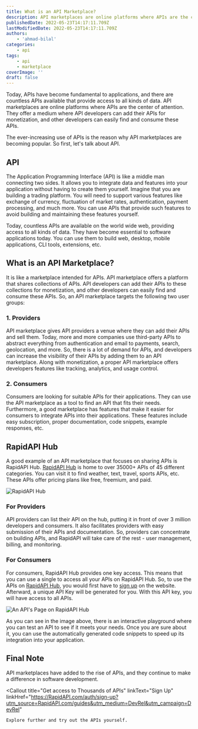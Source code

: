 ```yaml
---
title: What is an API Marketplace?
description: API marketplaces are online platforms where APIs are the center of attention. They offer a medium where API developers can add their APIs for monetization, and other developers can easily find and consume these APIs.
publishedDate: 2022-05-23T14:17:11.709Z
lastModifiedDate: 2022-05-23T14:17:11.709Z
authors:
    - 'ahmad-bilal'
categories:
    - api
tags:
    - api
    - marketplace
coverImage: ''
draft: false
---
```


<Lead>

Today, APIs have become fundamental to applications, and there are countless APIs available that provide access to all kinds of data. API marketplaces are online platforms where APIs are the center of attention. They offer a medium where API developers can add their APIs for monetization, and other developers can easily find and consume these APIs.

</Lead>

The ever-increasing use of APIs is the reason why API marketplaces are becoming popular. So first, let's talk about API.

## API

The Application Programming Interface (API) is like a middle man connecting two sides. It allows you to integrate data and features into your application without having to create them yourself. Imagine that you are building a trading platform. You will need to support various features like exchange of currency, fluctuation of market rates, authentication, payment processing, and much more. You can use APIs that provide such features to avoid building and maintaining these features yourself.

Today, countless APIs are available on the world wide web, providing access to all kinds of data. They have become essential to software applications today. You can use them to build web, desktop, mobile applications, CLI tools, extensions, etc.

## What is an API Marketplace?

It is like a marketplace intended for APIs. API marketplace offers a platform that shares collections of APIs. API developers can add their APIs to these collections for monetization, and other developers can easily find and consume these APIs. So, an API marketplace targets the following two user groups:

### 1. Providers

API marketplace gives API providers a venue where they can add their APIs and sell them. Today, more and more companies use third-party APIs to abstract everything from authentication and email to payments, search, geolocation, and more. So, there is a lot of demand for APIs, and developers can increase the visibility of their APIs by adding them to an API marketplace. Along with monetization, a proper API marketplace offers developers features like tracking, analytics, and usage control.

### 2. Consumers

Consumers are looking for suitable APIs for their applications. They can use the API marketplace as a tool to find an API that fits their needs. Furthermore, a good marketplace has features that make it easier for consumers to integrate APIs into their applications. These features include easy subscription, proper documentation, code snippets, example responses, etc.

## RapidAPI Hub

A good example of an API marketplace that focuses on sharing APIs is RapidAPI Hub. [RapidAPI Hub](https://RapidAPI.com/hub?utm_source=RapidAPI.com/guides&utm_medium=DevRel&utm_campaign=DevRel) is home to over 35000+ APIs of 45 different categories. You can visit it to find weather, text, travel, sports APIs, etc. These APIs offer pricing plans like free, freemium, and paid.

![RapidAPI Hub](https://raw.githubusercontent.com/RapidAPI/DevRel-Stack-Data/production/guides/posts/api-marketplace/images/hub.png)

### For Providers

API providers can list their API on the hub, putting it in front of over 3 million developers and consumers. It also facilitates providers with easy submission of their APIs and documentation. So, providers can concentrate on building APIs, and RapidAPI will take care of the rest - user management, billing, and monitoring.

### For Consumers

For consumers, RapidAPI Hub provides one key access. This means that you can use a single to access all your APIs on RapidAPI Hub. So, to use the APIs on [RapidAPI Hub](https://RapidAPI.com/hub?utm_source=RapidAPI.com/guides&utm_medium=DevRel&utm_campaign=DevRel), you would first have to [sign up](https://rapidapi.com/auth/sign-up?utm_source=RapidAPI.com/guides&utm_medium=DevRel&utm_campaign=DevRel) on the website. Afterward, a unique API Key will be generated for you. With this API key, you will have access to all APIs.

![An API's Page on RapidAPI Hub](https://raw.githubusercontent.com/RapidAPI/DevRel-Stack-Data/production/guides/posts/api-marketplace/images/api.png)

As you can see in the image above, there is an interactive playground where you can test an API to see if it meets your needs. Once you are sure about it, you can use the automatically generated code snippets to speed up its integration into your application.

## Final Note

API marketplaces have added to the rise of APIs, and they continue to make a difference in software development.

<Callout
	title="Get access to Thousands of APIs"
	linkText="Sign Up"
	linkHref="https://RapidAPI.com/auth/sign-up?utm_source=RapidAPI.com/guides&utm_medium=DevRel&utm_campaign=DevRel"
>
	Explore further and try out the APIs yourself.
</Callout>
